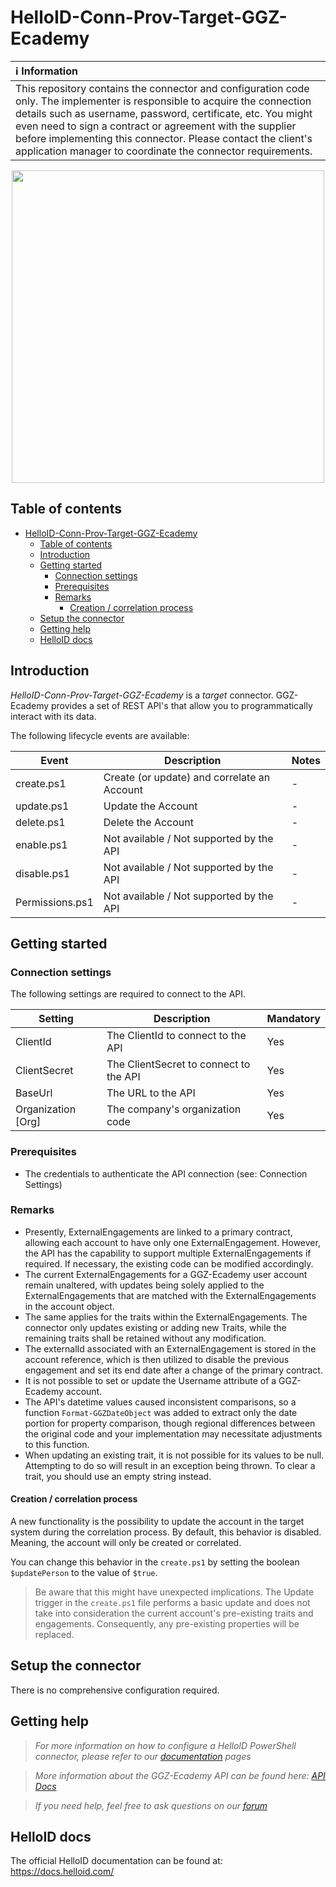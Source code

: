 
# HelloID-Conn-Prov-Target-GGZ-Ecademy


| :information_source: Information |
|:---------------------------|
| This repository contains the connector and configuration code only. The implementer is responsible to acquire the connection details such as username, password, certificate, etc. You might even need to sign a contract or agreement with the supplier before implementing this connector. Please contact the client's application manager to coordinate the connector requirements. |

<p align="center">
  <img src="https://ggzecademy.nl/web/themes/ggzecademy/img/logo-new.svg"
  width="500">
</p>

## Table of contents

- [HelloID-Conn-Prov-Target-GGZ-Ecademy](#helloid-conn-prov-target-ggz-ecademy)
  - [Table of contents](#table-of-contents)
  - [Introduction](#introduction)
  - [Getting started](#getting-started)
    - [Connection settings](#connection-settings)
    - [Prerequisites](#prerequisites)
    - [Remarks](#remarks)
      - [Creation / correlation process](#creation--correlation-process)
  - [Setup the connector](#setup-the-connector)
  - [Getting help](#getting-help)
  - [HelloID docs](#helloid-docs)

## Introduction

_HelloID-Conn-Prov-Target-GGZ-Ecademy_ is a _target_ connector. GGZ-Ecademy provides a set of REST API's that allow you to programmatically interact with its data.


The following lifecycle events are available:

| Event  | Description | Notes |
|---	 |---	|---	|
| create.ps1 | Create (or update) and correlate an Account | - |
| update.ps1 | Update the Account | - |
| delete.ps1 | Delete the Account | - |
| enable.ps1 | Not available / Not supported by the API | - |
| disable.ps1 |  Not available / Not supported by the API | - |
| Permissions.ps1 |  Not available / Not supported by the API | - |

## Getting started

### Connection settings

The following settings are required to connect to the API.

| Setting            | Description                            | Mandatory |
| ------------------ | -------------------------------------- | --------- |
| ClientId           | The ClientId to connect to the API     | Yes       |
| ClientSecret       | The ClientSecret to connect to the API | Yes       |
| BaseUrl            | The URL to the API                     | Yes       |
| Organization [Org] | The company's organization code        | Yes       |

### Prerequisites
- The credentials to authenticate the API connection (see: Connection Settings)


### Remarks
- Presently, ExternalEngagements are linked to a primary contract, allowing each account to have only one ExternalEngagement. However, the API has the capability to support multiple ExternalEngagements if required. If necessary, the existing code can be modified accordingly.
- The current ExternalEngagements for a GGZ-Ecademy user account remain unaltered, with updates being solely applied to the ExternalEngagements that are matched with the ExternalEngagements in the account object.
- The same applies for the traits within the ExternalEngagements. The connector only updates existing or adding new Traits, while the remaining traits shall be retained without any modification.
- The externalId associated with an ExternalEngagement is stored in the account reference, which is then utilized to disable the previous engagement and set its end date after a change of the primary contract.
- It is not possible to set or update the Username attribute of a GGZ-Ecademy account.
- The API's datetime values caused inconsistent comparisons, so a function `Format-GGZDateObject` was added to extract only the date portion for property comparison, though regional differences between the original code and your implementation may necessitate adjustments to this function.
- When updating an existing trait, it is not possible for its values to be null. Attempting to do so will result in an exception being thrown. To clear a trait, you should use an empty string instead.

#### Creation / correlation process

A new functionality is the possibility to update the account in the target system during the correlation process. By default, this behavior is disabled. Meaning, the account will only be created or correlated.

You can change this behavior in the `create.ps1` by setting the boolean `$updatePerson` to the value of `$true`.

> Be aware that this might have unexpected implications. The Update trigger in the `create.ps1` file performs a basic update and does not take into consideration the current account's pre-existing traits and engagements. Consequently, any pre-existing properties will be replaced.

## Setup the connector
There is no comprehensive configuration required.

## Getting help

> _For more information on how to configure a HelloID PowerShell connector, please refer to our [documentation](https://docs.helloid.com/hc/en-us/articles/360012558020-Configure-a-custom-PowerShell-target-system) pages_

> _More information about the GGZ-Ecademy API can be found here: [API Docs](https://portaal.ggzecademy.nl/api/docs)_

> _If you need help, feel free to ask questions on our [forum](https://forum.helloid.com/forum/helloid-connectors/provisioning/1318-helloid-conn-prov-target-ggz-ecademy)_

## HelloID docs

The official HelloID documentation can be found at: https://docs.helloid.com/

